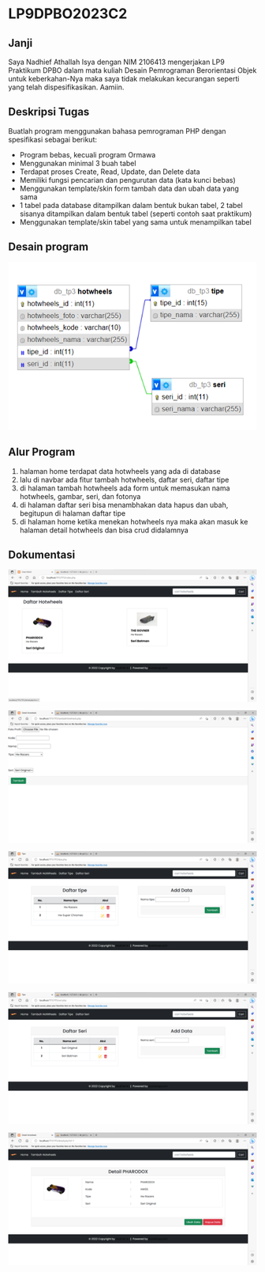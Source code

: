 # LP9DPBO2023C2

## Janji
Saya Nadhief Athallah Isya dengan NIM 2106413 mengerjakan LP9 Praktikum DPBO dalam mata kuliah Desain Pemrograman Berorientasi Objek untuk keberkahan-Nya maka saya tidak melakukan kecurangan seperti yang telah dispesifikasikan. Aamiin.

## Deskripsi Tugas
Buatlah program menggunakan bahasa pemrograman PHP dengan
spesifikasi sebagai berikut:
- Program bebas, kecuali program Ormawa
- Menggunakan minimal 3 buah tabel
- Terdapat proses Create, Read, Update, dan Delete data
- Memiliki fungsi pencarian dan pengurutan data (kata kunci bebas)
- Menggunakan template/skin form tambah data dan ubah data yang sama
- 1 tabel pada database ditampilkan dalam bentuk bukan tabel, 2 tabel sisanya ditampilkan dalam bentuk tabel (seperti contoh saat praktikum)
- Menggunakan template/skin tabel yang sama untuk menampilkan tabel

## Desain program
![Alt text](dokum%20db.png)

## Alur Program
1. halaman home terdapat data hotwheels yang ada di database
2. lalu di navbar ada fitur tambah hotwheels, daftar seri, daftar tipe
3. di halaman tambah hotwheels ada form untuk memasukan nama hotwheels, gambar, seri, dan fotonya
4. di halaman daftar seri bisa menambhakan data hapus dan ubah, begitupun di halaman daftar tipe
5. di halaman home ketika menekan hotwheels nya maka akan masuk ke halaman detail hotwheels dan bisa crud didalamnya
## Dokumentasi
![Alt text](dokumphp1.png)

![Alt text](dokumphp2.png)

![Alt text](dokumphp3.png)

![Alt text](dokum4.png)

![Alt text](dokum5.png)
